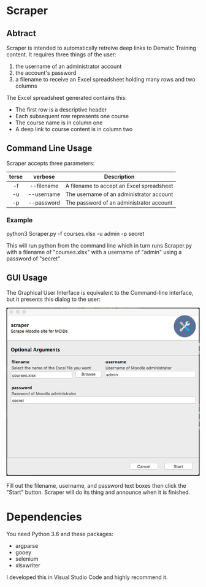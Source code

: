 # Scraper
## Abtract
Scraper is intended to automatically retreive deep links to Dematic Training content. It requires three things of the user:
1) the username of an administrator account
2) the account's password
3) a filename to receive an Excel spreadsheet holding many rows and two columns

The Excel spreadsheet generated contains this:

  - The first row is a descriptive header
  - Each subsequent row represents one course
  - The course name is in column one
  - A deep link to course content is in column two

## Command Line Usage

Scraper accepts three parameters:

|  terse  |  verbose     | Description                               |
| :-----: | :----------: | ----------------------------------------- |
|    -f   |  --filename  | A filename to accept an Excel spreadsheet |
|    -u   |  --username  | The username of an administrator account  |
|    -p   |  --password  | The password of an administrator account  |

### Example

python3 Scraper.py -f courses.xlsx -u admin -p secret

This will run python from the command line which in turn runs Scraper.py with a filename of "courses.xlsx" with a username of "admin" using a password of "secret"

## GUI Usage

The Graphical User Interface is equivalent to the Command-line interface, but it presents this dialog to the user:

![Graphical User Interface](./screenshot.png)

Fill out the filename, username, and password text boxes then click the "Start" button. Scraper will do its thing and announce when it is finished.

# Dependencies

You need Python 3.6 and these packages:

- argparse
- gooey
- selenium
- xlsxwriter

I developed this in Visual Studio Code and highly recommend it.